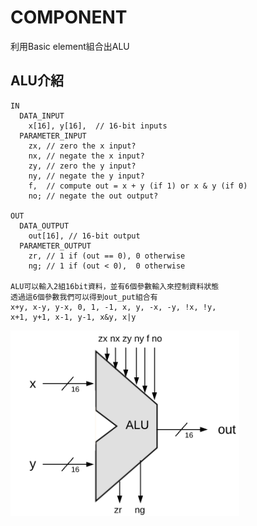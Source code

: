 # COMPONENT

利用Basic element組合出ALU

## ALU介紹

	IN
	  DATA_INPUT
		x[16], y[16],  // 16-bit inputs
	  PARAMETER_INPUT
		zx, // zero the x input?
		nx, // negate the x input?
		zy, // zero the y input?
		ny, // negate the y input?
		f,  // compute out = x + y (if 1) or x & y (if 0)
		no; // negate the out output?

	OUT
	  DATA_OUTPUT
		out[16], // 16-bit output
	  PARAMETER_OUTPUT
		zr, // 1 if (out == 0), 0 otherwise
		ng; // 1 if (out < 0),  0 otherwise

	ALU可以輸入2組16bit資料，並有6個參數輸入來控制資料狀態
	透過這6個參數我們可以得到out_put組合有
	x+y, x-y, y-x, 0, 1, -1, x, y, -x, -y, !x, !y,
	x+1, y+1, x-1, y-1, x&y, x|y

![ALU](https://github.com/aazz44ss/CompilerAndCpuDesign/blob/master/VM/Assembly/Machine/Component/pic/ALU.png)
